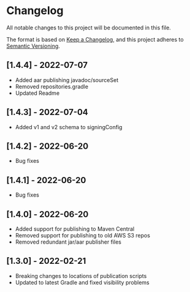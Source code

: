 # Changelog
All notable changes to this project will be documented in this file.

The format is based on [Keep a Changelog](https://keepachangelog.com/en/1.0.0/),
and this project adheres to [Semantic Versioning](https://semver.org/spec/v2.0.0.html).

## [1.4.4] - 2022-07-07

- Added aar publishing javadoc/sourceSet
- Removed repositories.gradle
- Updated Readme

## [1.4.3] - 2022-07-04

- Added v1 and v2 schema to signingConfig

## [1.4.2] - 2022-06-20

- Bug fixes

## [1.4.1] - 2022-06-20

- Bug fixes

## [1.4.0] - 2022-06-20

- Added support for publishing to Maven Central
- Removed support for publishing to old AWS S3 repos
- Removed redundant jar/aar publisher files

## [1.3.0] - 2022-02-21

- Breaking changes to locations of publication scripts
- Updated to latest Gradle and fixed visibility problems